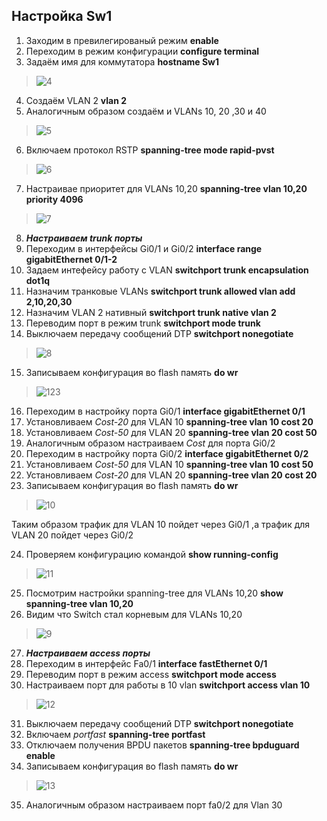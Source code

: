 ## Настройка Sw1
1. Заходим в превилегированый режим **enable**
2. Переходим в режим конфигурации **configure terminal**
3. Задаём имя для коммутатора **hostname Sw1**
>![4](https://user-images.githubusercontent.com/112701413/189899271-123d4305-6359-40c9-a3de-f6533148938a.jpg)
4. Создаём VLAN 2  **vlan 2** 
5. Аналогичным образом создаём и VLANs 10, 20 ,30 и 40
>![5](https://user-images.githubusercontent.com/112701413/189900167-498707a8-d0ad-40b3-b6c9-52595e99f4c3.jpg)
6. Включаем протокол RSTP **spanning-tree mode rapid-pvst**
>![6](https://user-images.githubusercontent.com/112701413/190339033-3264d734-634b-4769-9d87-e37363c320d3.jpg)
7. Настраивае приоритет для VLANs 10,20 **spanning-tree vlan 10,20 priority 4096** 
>![7](https://user-images.githubusercontent.com/112701413/190339427-331fe1da-5f3b-4ecf-be32-9a01ca2d0448.jpg)
8. ***Настраиваем trunk порты***
9. Переходим в интерфейсы Gi0/1 и Gi0/2 **interface range gigabitEthernet 0/1-2**
10. Задаем интефейсу работу с VLAN **switchport trunk encapsulation dot1q**
11. Назначим транковые VLANs **switchport trunk allowed vlan add 2,10,20,30**
12. Назначим VLAN 2 нативный **switchport trunk native vlan 2**
13. Переводим порт в режим trunk **switchport mode trunk**
14. Выключаем передачу сообщений DTP **switchport nonegotiate**
>![8](https://user-images.githubusercontent.com/112701413/190342233-86a23351-0280-4055-b60e-4b3e21de487e.jpg)
15. Записываем конфигурация во flash память **do wr**
> ![123](https://user-images.githubusercontent.com/112701413/189531124-1e73940b-52a8-4c21-b5b0-dc485f0aefdf.jpg)
16. Переходим в настройку порта Gi0/1 **interface gigabitEthernet 0/1**
17. Установливаем *Cost-20* для VLAN 10 **spanning-tree vlan 10 cost 20**
18. Установливаем *Cost-50* для VLAN 20 **spanning-tree vlan 20 cost 50**
19. Аналогичным образом настраиваем *Cost* для порта Gi0/2
20. Переходим в настройку порта Gi0/2 **interface gigabitEthernet 0/2**
21. Установливаем *Cost-50* для VLAN 10 **spanning-tree vlan 10 cost 50**
22. Установливаем *Cost-20* для VLAN 20 **spanning-tree vlan 20 cost 20**
23. Записываем конфигурация во flash память **do wr**

>![10](https://user-images.githubusercontent.com/112701413/190414253-b883c438-d498-4e65-b582-4dd0a9918b7f.jpg)

Таким образом трафик для VLAN 10 пойдет через Gi0/1 ,а трафик для VLAN 20 пойдет через Gi0/2

24. Проверяем конфигурацию командой **show running-config**
>![11](https://user-images.githubusercontent.com/112701413/190416815-e480e673-c133-436b-9aca-42257f25dd5d.jpg)

25. Посмотрим настройки spanning-tree для VLANs 10,20 **show spanning-tree vlan 10,20**
26. Видим что Switch стал корневым для VLANs 10,20
>![9](https://user-images.githubusercontent.com/112701413/190575360-a7b9cc0d-86df-4ec6-9e87-afe7e16581a3.jpg)
27. ***Настраиваем access порты***
28. Переходим в интерфейс Fa0/1 **interface fastEthernet 0/1**
29. Переводим порт в режим access **switchport mode access**
30. Настраиваем порт для работы в 10 vlan **switchport access vlan 10**
>![12](https://user-images.githubusercontent.com/112701413/190576031-0a8381e9-614c-4a24-8516-87c633672e82.jpg)
31. Выключаем передачу сообщений DTP  **switchport nonegotiate**
32. Включаем *portfast* **spanning-tree portfast**
33. Отключаем получения BPDU пакетов **spanning-tree bpduguard enable**
34. Записываем конфигурация во flash память **do wr**
>![13](https://user-images.githubusercontent.com/112701413/190577047-d86cae5a-a580-4f03-a7af-e785e39e49d2.jpg)
35. Аналогичным образом настраиваем порт fa0/2 для Vlan 30
